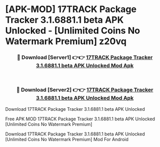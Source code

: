 # [APK-MOD] 17TRACK Package Tracker 3.1.6881.1 beta APK Unlocked - [Unlimited Coins No Watermark Premium] z20vq



<div align="center">
<h3>🔴 Download [Server1] 👉👉 <a href="https://momento.my/?title=17TRACK_Package_Tracker_3.1.6881.1_beta_APK_Unlocked">17TRACK Package Tracker 3.1.6881.1 beta APK Unlocked Mod Apk</a></h3><br>

<h3>🔴 Download [Server2] 👉👉 <a href="https://momento.my/?title=17TRACK_Package_Tracker_3.1.6881.1_beta_APK_Unlocked">17TRACK Package Tracker 3.1.6881.1 beta APK Unlocked Mod Apk</a></h3>
</div>



Download 17TRACK Package Tracker 3.1.6881.1 beta APK Unlocked 

Free APK MOD 17TRACK Package Tracker 3.1.6881.1 beta APK Unlocked [Unlimited Coins No Watermark Premium]

Download 17TRACK Package Tracker 3.1.6881.1 beta APK Unlocked [Unlimited Coins No Watermark Premium] Mod For Android
